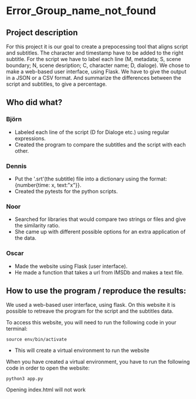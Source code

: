 # Error_Group_name_not_found

## Project description
For this project it is our goal to create a prepocessing tool that aligns script and subtitles. The character and timestamp have to be added to the right subtitle. For the script we have to label each line (M, metadata; S, scene boundary; N, scene desription; C, character name; D, dialoge). 
We chose to make a web-based user interface, using Flask.
We have to give the output in a JSON or a CSV format.
And summarize the differences between the script and subtitles, to give a percentage.

## Who did what? 

### Björn 
- Labeled each line of the script (D for Dialoge etc.) using regular expressions.
- Created the program to compare the subtitles and the script with each other.

### Dennis 
- Put the '.srt'(the subtitle) file into a dictionary using the format: {number{time: x, text:"x"}}.
- Created the pytests for the python scripts.

### Noor 
- Searched for libraries that would compare two strings or files and give the similarity ratio.
- She came up with different possible options for an extra application of the data.

### Oscar 
- Made the website using Flask (user interface).
- He made a function that takes a url from IMSDb and makes a text file.

## How to use the program / reproduce the results: 
We used a web-based user interface, using flask. On this website it is possible to retreave the program for the script and the subtitles data.

To access this website, you will need to run the following code in your terminal:

``` 
source env/bin/activate
```
  - This will create a virtual environment to run the website

When you have created a virtual environment, you have to run the following code in order to open the website:

```
python3 app.py
```

Opening index.html will not work
